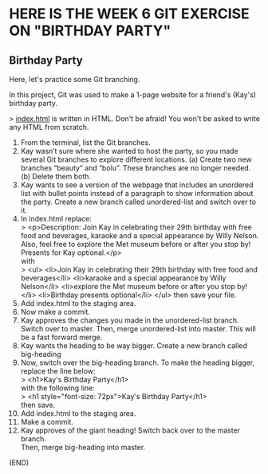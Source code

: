 # HERE IS THE WEEK 6 GIT EXERCISE ON "BIRTHDAY PARTY"

## Birthday Party

Here, let's practice some Git branching.  

In this project, Git was used to make a 1-page website for a friend's (Kay's) birthday party.

&gt; [index.html](https://drive.google.com/file/d/1h2IV8AEhavMxGtEZzAkyaY9M3hOv6rtC/view?usp=drive_link) is written in HTML. Don't be afraid! You won't be asked to write any HTML from scratch.

1. From the terminal, list the Git branches.
2. Kay wasn’t sure where she wanted to host the party, so you made several Git branches to explore different locations. (a) Create two new branches “beauty” and “bolu”. These branches are no longer needed. (b) Delete them both.
3. Kay wants to see a version of the webpage that includes an unordered list with bullet points instead of a paragraph to show information about the party. Create a new branch called unordered-list and switch over to it.
4. In index.html replace:  
&gt; &lt;p&gt;Description: Join Kay in celebrating their 29th birthday with free food and beverages, karaoke and a special appearance by Willy Nelson. Also, feel free to explore the Met museum before or after you stop by! Presents for Kay optional.&lt;/p&gt;  
with  
&gt; &lt;ul&gt; &lt;li&gt;Join Kay in celebrating their 29th birthday with free food and beverages&lt;/li&gt; &lt;li&gt;karaoke and a special appearance by Willy Nelson&lt;/li&gt; &lt;li&gt;explore the Met museum before or after you stop by!&lt;/li&gt; &lt;li&gt;Birthday presents optional&lt;/li&gt; &lt;/ul&gt; then save your file.
5. Add index.html to the staging area.
6. Now make a commit.
7. Kay approves the changes you made in the unordered-list branch. Switch over to master. Then, merge unordered-list into master. This will be a fast forward merge.
8. Kay wants the heading to be way bigger. Create a new branch called big-heading
9. Now, switch over the big-heading branch. 
To make the heading bigger, replace the line below:  
&gt; &lt;h1&gt;Kay's Birthday Party&lt;/h1&gt;  
with the following line:  
&gt; &lt;h1 style="font-size: 72px"&gt;Kay's Birthday Party&lt;/h1&gt;  
then save.
10. Add index.html to the staging area.
11. Make a commit.
12. Kay approves of the giant heading! Switch back over to the master branch.  
Then, merge big-heading into master.

(END)

